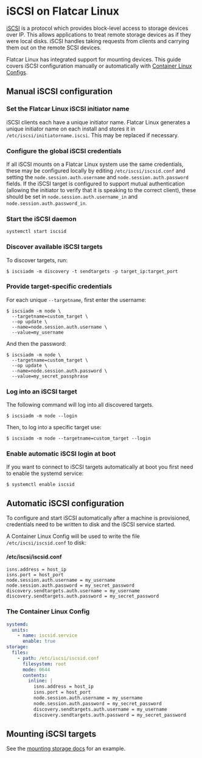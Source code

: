 # iSCSI on Flatcar Linux

[iSCSI][iscsi-wiki] is a protocol which provides block-level access to storage devices over IP.
This allows applications to treat remote storage devices as if they were local disks.
iSCSI handles taking requests from clients and carrying them out on the remote SCSI devices.

Flatcar Linux has integrated support for mounting devices.
This guide covers iSCSI configuration manually or automatically with [Container Linux Configs][cl-configs].

## Manual iSCSI configuration

### Set the Flatcar Linux iSCSI initiator name

iSCSI clients each have a unique initiator name.
Flatcar Linux generates a unique initiator name on each install and stores it in `/etc/iscsi/initiatorname.iscsi`.
This may be replaced if necessary.

### Configure the global iSCSI credentials

If all iSCSI mounts on a Flatcar Linux system use the same credentials, these may be configured locally by editing `/etc/iscsi/iscsid.conf` and setting the `node.session.auth.username` and `node.session.auth.password` fields.
If the iSCSI target is configured to support mutual authentication (allowing the initiator to verify that it is speaking to the correct client), these should be set in `node.session.auth.username_in` and `node.session.auth.password_in`.

### Start the iSCSI daemon

```
systemctl start iscsid
```

### Discover available iSCSI targets

To discover targets, run:

```
$ iscsiadm -m discovery -t sendtargets -p target_ip:target_port
```

### Provide target-specific credentials

For each unique `--targetname`, first enter the username:

```
$ iscsiadm -m node \
  --targetname=custom_target \
  --op update \
  --name=node.session.auth.username \
  --value=my_username
```

And then the password:

```
$ iscsiadm -m node \
  --targetname=custom_target \
  --op update \
  --name=node.session.auth.password \
  --value=my_secret_passphrase
```

### Log into an iSCSI target

The following command will log into all discovered targets.

```
$ iscsiadm -m node --login
```

Then, to log into a specific target use:

```
$ iscsiadm -m node --targetname=custom_target --login
```

### Enable automatic iSCSI login at boot

If you want to connect to iSCSI targets automatically at boot you first need to enable the systemd service:

```
$ systemctl enable iscsid
```

## Automatic iSCSI configuration

To configure and start iSCSI automatically after a machine is provisioned, credentials need to be written to disk and the iSCSI service started.

A Container Linux Config will be used to write the file `/etc/iscsi/iscsid.conf` to disk:

#### /etc/iscsi/iscsid.conf
<!-- TODO: It's inclear based on documentation what the actual first line of this doc snippet should be.
     This is a best guess based on docs I've read, the rest I'm pretty certain of.
     I know we want to do discovery in this file, just not sure if that line accomplished the task. -->

```
isns.address = host_ip
isns.port = host_port
node.session.auth.username = my_username
node.session.auth.password = my_secret_password
discovery.sendtargets.auth.username = my_username
discovery.sendtargets.auth.password = my_secret_password
```

### The Container Linux Config

```yaml container-linux-config
systemd:
  units:
    - name: iscsid.service
      enable: true
storage:
  files:
    - path: /etc/iscsi/iscsid.conf
      filesystem: root
      mode: 0644
      contents:
        inline: |
          isns.address = host_ip
          isns.port = host_port
          node.session.auth.username = my_username
          node.session.auth.password = my_secret_password
          discovery.sendtargets.auth.username = my_username
          discovery.sendtargets.auth.password = my_secret_password
```

## Mounting iSCSI targets

See the [mounting storage docs][mounting-storage] for an example.

[iscsi-wiki]: https://en.wikipedia.org/wiki/ISCSI
[mounting-storage]: mounting-storage.md
[cl-configs]: provisioning.md
